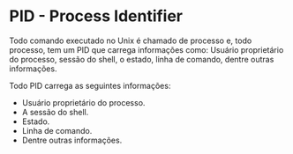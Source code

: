# PID - Process Identifier  
Todo comando executado no Unix é chamado de processo e, todo processo, tem um PID que carrega informações como: Usuário proprietário do processo, sessão do shell, o estado, linha de comando, dentre outras informações.  

Todo PID carrega as seguintes informações:
 - Usuário proprietário do processo.  
 - A sessão do shell.  
 - Estado.  
 - Linha de comando.  
 - Dentre outras informações.  
